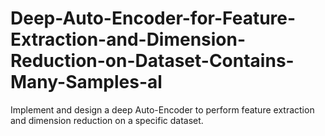 # Deep-Auto-Encoder-for-Feature-Extraction-and-Dimension-Reduction-on-Dataset-Contains-Many-Samples-al
Implement and design a deep Auto-Encoder to perform feature extraction and dimension reduction on a specific dataset.
